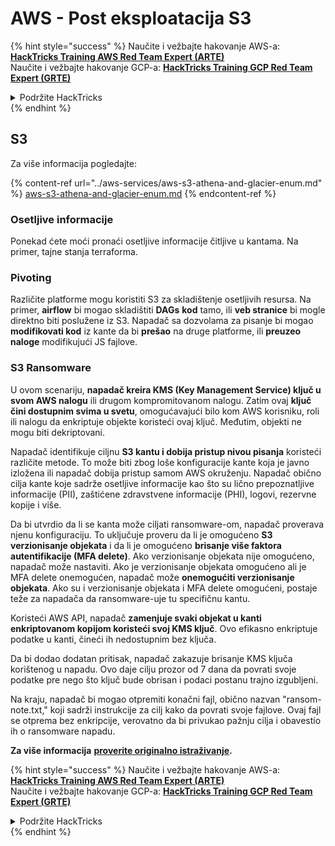 # AWS - Post eksploatacija S3

{% hint style="success" %}
Naučite i vežbajte hakovanje AWS-a:<img src="/.gitbook/assets/image.png" alt="" data-size="line">[**HackTricks Training AWS Red Team Expert (ARTE)**](https://training.hacktricks.xyz/courses/arte)<img src="/.gitbook/assets/image.png" alt="" data-size="line">\
Naučite i vežbajte hakovanje GCP-a: <img src="/.gitbook/assets/image (2).png" alt="" data-size="line">[**HackTricks Training GCP Red Team Expert (GRTE)**<img src="/.gitbook/assets/image (2).png" alt="" data-size="line">](https://training.hacktricks.xyz/courses/grte)

<details>

<summary>Podržite HackTricks</summary>

* Proverite [**planove pretplate**](https://github.com/sponsors/carlospolop)!
* **Pridružite se** 💬 [**Discord grupi**](https://discord.gg/hRep4RUj7f) ili [**telegram grupi**](https://t.me/peass) ili nas **pratite** na **Twitteru** 🐦 [**@hacktricks\_live**](https://twitter.com/hacktricks\_live)**.**
* **Podelite hakovanje trikova slanjem PR-ova na** [**HackTricks**](https://github.com/carlospolop/hacktricks) i [**HackTricks Cloud**](https://github.com/carlospolop/hacktricks-cloud) github repozitorijume.

</details>
{% endhint %}

## S3

Za više informacija pogledajte:

{% content-ref url="../aws-services/aws-s3-athena-and-glacier-enum.md" %}
[aws-s3-athena-and-glacier-enum.md](../aws-services/aws-s3-athena-and-glacier-enum.md)
{% endcontent-ref %}

### Osetljive informacije

Ponekad ćete moći pronaći osetljive informacije čitljive u kantama. Na primer, tajne stanja terraforma.

### Pivoting

Različite platforme mogu koristiti S3 za skladištenje osetljivih resursa. Na primer, **airflow** bi mogao skladištiti **DAGs** **kod** tamo, ili **veb stranice** bi mogle direktno biti poslužene iz S3. Napadač sa dozvolama za pisanje bi mogao **modifikovati kod** iz kante da bi **prešao** na druge platforme, ili **preuzeo naloge** modifikujući JS fajlove.

### S3 Ransomware

U ovom scenariju, **napadač kreira KMS (Key Management Service) ključ u svom AWS nalogu** ili drugom kompromitovanom nalogu. Zatim ovaj **ključ čini dostupnim svima u svetu**, omogućavajući bilo kom AWS korisniku, roli ili nalogu da enkriptuje objekte koristeći ovaj ključ. Međutim, objekti ne mogu biti dekriptovani.

Napadač identifikuje ciljnu **S3 kantu i dobija pristup nivou pisanja** koristeći različite metode. To može biti zbog loše konfiguracije kante koja je javno izložena ili napadač dobija pristup samom AWS okruženju. Napadač obično cilja kante koje sadrže osetljive informacije kao što su lično prepoznatljive informacije (PII), zaštićene zdravstvene informacije (PHI), logovi, rezervne kopije i više.

Da bi utvrdio da li se kanta može ciljati ransomware-om, napadač proverava njenu konfiguraciju. To uključuje proveru da li je omogućeno **S3 verzionisanje objekata** i da li je omogućeno **brisanje više faktora autentifikacije (MFA delete)**. Ako verzionisanje objekata nije omogućeno, napadač može nastaviti. Ako je verzionisanje objekata omogućeno ali je MFA delete onemogućen, napadač može **onemogućiti verzionisanje objekata**. Ako su i verzionisanje objekata i MFA delete omogućeni, postaje teže za napadača da ransomware-uje tu specifičnu kantu.

Koristeći AWS API, napadač **zamenjuje svaki objekat u kanti enkriptovanom kopijom koristeći svoj KMS ključ**. Ovo efikasno enkriptuje podatke u kanti, čineći ih nedostupnim bez ključa.

Da bi dodao dodatan pritisak, napadač zakazuje brisanje KMS ključa korištenog u napadu. Ovo daje cilju prozor od 7 dana da povrati svoje podatke pre nego što ključ bude obrisan i podaci postanu trajno izgubljeni.

Na kraju, napadač bi mogao otpremiti konačni fajl, obično nazvan "ransom-note.txt," koji sadrži instrukcije za cilj kako da povrati svoje fajlove. Ovaj fajl se otprema bez enkripcije, verovatno da bi privukao pažnju cilja i obavestio ih o ransomware napadu.

**Za više informacija** [**proverite originalno istraživanje**](https://rhinosecuritylabs.com/aws/s3-ransomware-part-1-attack-vector/)**.**

{% hint style="success" %}
Naučite i vežbajte hakovanje AWS-a:<img src="/.gitbook/assets/image.png" alt="" data-size="line">[**HackTricks Training AWS Red Team Expert (ARTE)**](https://training.hacktricks.xyz/courses/arte)<img src="/.gitbook/assets/image.png" alt="" data-size="line">\
Naučite i vežbajte hakovanje GCP-a: <img src="/.gitbook/assets/image (2).png" alt="" data-size="line">[**HackTricks Training GCP Red Team Expert (GRTE)**<img src="/.gitbook/assets/image (2).png" alt="" data-size="line">](https://training.hacktricks.xyz/courses/grte)

<details>

<summary>Podržite HackTricks</summary>

* Proverite [**planove pretplate**](https://github.com/sponsors/carlospolop)!
* **Pridružite se** 💬 [**Discord grupi**](https://discord.gg/hRep4RUj7f) ili [**telegram grupi**](https://t.me/peass) ili nas **pratite** na **Twitteru** 🐦 [**@hacktricks\_live**](https://twitter.com/hacktricks\_live)**.**
* **Podelite hakovanje trikova slanjem PR-ova na** [**HackTricks**](https://github.com/carlospolop/hacktricks) i [**HackTricks Cloud**](https://github.com/carlospolop/hacktricks-cloud) github repozitorijume.

</details>
{% endhint %}
